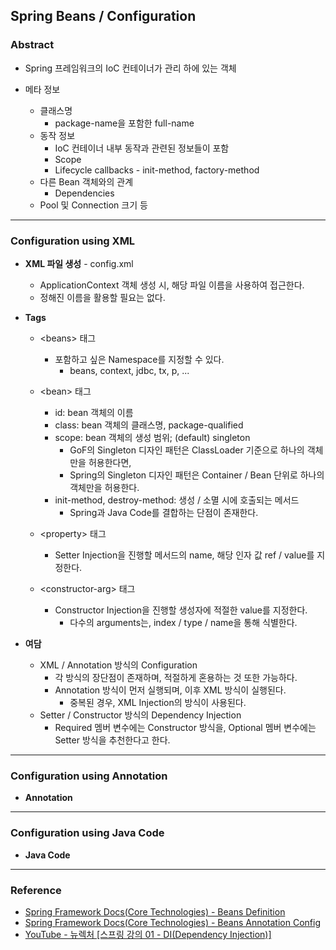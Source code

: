 ## Spring Beans / Configuration

### Abstract

- Spring 프레임워크의 IoC 컨테이너가 관리 하에 있는 객체

- 메타 정보
  - 클래스명
    - package-name을 포함한 full-name
  - 동작 정보
    - IoC 컨테이너 내부 동작과 관련된 정보들이 포함
    - Scope
    - Lifecycle callbacks - init-method, factory-method
  - 다른 Bean 객체와의 관계
    - Dependencies
  - Pool 및 Connection 크기 등

---

### Configuration using XML

- **XML 파일 생성** - config.xml
  - ApplicationContext 객체 생성 시, 해당 파일 이름을 사용하여 접근한다. 
  - 정해진 이름을 활용할 필요는 없다. 
- **Tags**
  - \<beans> 태그
    - 포함하고 싶은 Namespace를 지정할 수 있다. 
      - beans, context, jdbc, tx, p, ...

  - \<bean> 태그
    - id: bean 객체의 이름
    - class: bean 객체의 클래스명, package-qualified
    - scope: bean 객체의 생성 범위; (default) singleton
      - GoF의 Singleton 디자인 패턴은 ClassLoader 기준으로 하나의 객체만을 허용한다면, 
      - Spring의 Singleton 디자인 패턴은 Container / Bean 단위로 하나의 객체만을 허용한다. 
    - init-method, destroy-method: 생성 / 소멸 시에 호출되는 메서드
      - Spring과 Java Code를 결합하는 단점이 존재한다. 
  - \<property> 태그
    - Setter Injection을 진행할 메서드의 name, 해당 인자 값 ref / value를 지정한다. 
  - \<constructor-arg> 태그
    - Constructor Injection을 진행할 생성자에 적절한 value를 지정한다. 
      - 다수의 arguments는, index / type / name을 통해 식별한다. 

- **여담**
  - XML / Annotation 방식의 Configuration
    - 각 방식의 장단점이 존재하며, 적절하게 혼용하는 것 또한 가능하다. 
    - Annotation 방식이 먼저 실행되며, 이후 XML 방식이 실행된다. 
      - 중복된 경우, XML Injection의 방식이 사용된다. 
  - Setter / Constructor 방식의 Dependency Injection
    - Required 멤버 변수에는 Constructor 방식을, Optional 멤버 변수에는 Setter 방식을 추천한다고 한다. 

---

### Configuration using Annotation

- **Annotation**



---

### Configuration using Java Code

- **Java Code**

---

### Reference

- [Spring Framework Docs(Core Technologies) - Beans Definition](https://docs.spring.io/spring-framework/docs/current/reference/html/core.html#beans-definition)
- [Spring Framework Docs(Core Technologies) - Beans Annotation Config](https://docs.spring.io/spring-framework/docs/current/reference/html/core.html#beans-annotation-config)
- [YouTube - 뉴렉처 [스프링 강의 01 - DI(Dependency Injection)]](https://www.youtube.com/watch?v=XtXHIDnzS9c&list=PLq8wAnVUcTFWxnsrMu5kS_jt_o8gpEiTR)